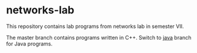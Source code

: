 # networks-lab
This repository contains lab programs from networks lab in semester VII.

The master branch contains programs written in C++.
Switch to [java](https://github.com/uvce-lab/networks-lab/tree/java) branch for Java programs.
